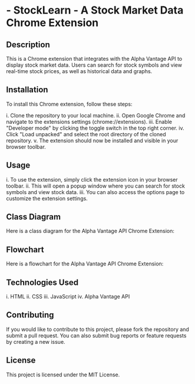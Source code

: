 # -  StockLearn - A Stock Market Data Chrome Extension
## Description
This is a Chrome extension that integrates with the Alpha Vantage API to display stock market data. Users can search for stock symbols and view real-time stock prices, as well as historical data and graphs.

## Installation
To install this Chrome extension, follow these steps:

i. Clone the repository to your local machine.
ii. Open Google Chrome and navigate to the extensions settings (chrome://extensions).
iii. Enable "Developer mode" by clicking the toggle switch in the top right corner.
iv. Click "Load unpacked" and select the root directory of the cloned repository.
v. The extension should now be installed and visible in your browser toolbar.

## Usage
i. To use the extension, simply click the extension icon in your browser toolbar. 
ii. This will open a popup window where you can search for stock symbols and view stock data. 
iii. You can also access the options page to customize the extension settings.

## Class Diagram
Here is a class diagram for the Alpha Vantage API Chrome Extension:



## Flowchart
Here is a flowchart for the Alpha Vantage API Chrome Extension:



## Technologies Used
i. HTML
ii. CSS
iii. JavaScript
iv. Alpha Vantage API

## Contributing
If you would like to contribute to this project, please fork the repository and submit a pull request. You can also submit bug reports or feature requests by creating a new issue.

## License
This project is licensed under the MIT License.
